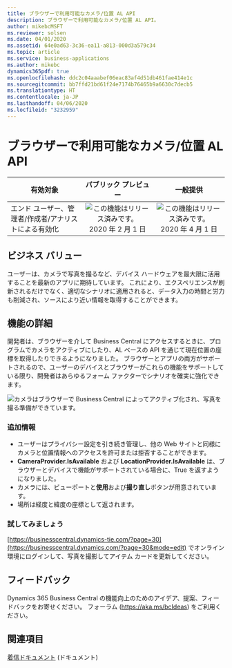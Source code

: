 ```yaml
---
title: ブラウザーで利用可能なカメラ/位置 AL API
description: ブラウザーで利用可能なカメラ/位置 AL API。
author: mikebcMSFT
ms.reviewer: solsen
ms.date: 04/01/2020
ms.assetid: 64e0ad63-3c36-ea11-a813-000d3a579c34
ms.topic: article
ms.service: business-applications
ms.author: mikebc
dynamics365pdf: true
ms.openlocfilehash: ddc2c04aaabef06eac83af4d51db461fae414e1c
ms.sourcegitcommit: bb7ffd21bd61f24e7174b76465b9a6630c7decb5
ms.translationtype: HT
ms.contentlocale: ja-JP
ms.lasthandoff: 04/06/2020
ms.locfileid: "3232959"
---
```

# <a name="cameralocation-al-api-available-in-the-browser"></a>ブラウザーで利用可能なカメラ/位置 AL API


| 有効対象    |  パブリック プレビュー | 一般提供 | 
| ---------- | :----------: |:----------: |
|エンド ユーザー、管理者/作成者/アナリストによる有効化|![この機能はリリース済みです。](/dynamics365-release-plan/media/green-checkmark.png "この機能はリリース済みです。") 2020 年 2 月 1 日| ![この機能はリリース済みです。](/dynamics365-release-plan/media/green-checkmark.png "この機能はリリース済みです。") 2020 年 4 月 1 日|


## <a name="business-value"></a>ビジネス バリュー
<!-- bv start -->
ユーザーは、カメラで写真を撮るなど、デバイス ハードウェアを最大限に活用することを最新のアプリに期待しています。 これにより、エクスペリエンスが刷新されるだけでなく、適切なシナリオに適用されると、データ入力の時間と労力も削減され、ソースにより近い情報を取得することができます。
<!-- bv end -->



## <a name="feature-details"></a>機能の詳細
<!--feature detail start -->
開発者は、ブラウザーを介して Business Central にアクセスするときに、プログラムでカメラをアクティブにしたり、AL ベースの API を通じて現在位置の座標を取得したりできるようになりました。 ブラウザーとアプリの両方がサポートされるので、ユーザーのデバイスとブラウザーがこれらの機能をサポートしている限り、開発者はあらゆるフォーム ファクターでシナリオを確実に強化できます。

![カメラはブラウザーで Business Central によってアクティブ化され、写真を撮る準備ができています。](media/camera-snaps-incoming-document.png "カメラはブラウザーで Business Central によってアクティブ化され、写真を撮る準備ができています。")

### <a name="additional-details"></a>追加情報
- ユーザーはプライバシー設定を引き続き管理し、他の Web サイトと同様にカメラと位置情報へのアクセスを許可または拒否することができます。
- **CameraProvider.IsAvailable** および **LocationProvider.IsAvailable** は、ブラウザーとデバイスで機能がサポートされている場合に、True を返すようになりました。
- カメラには、ビューポートと**使用**および**撮り直し**ボタンが用意されています。
- 場所は経度と緯度の座標として返されます。

### <a name="try-it-now"></a>試してみましょう
[https://businesscentral.dynamics-tie.com/?page=30](https://businesscentral.dynamics.com/?page=30&mode=edit) でオンライン環境にログインして、写真を撮影してアイテム カードを更新してください。 
<!--feature detail end -->






## <a name="tell-us-what-you-think"></a>フィードバック
Dynamics 365 Business Central の機能向上のためのアイデア、提案、フィードバックをお寄せください。 フォーラム (https://aka.ms/bcIdeas) をご利用ください。




## <a name="see-also"></a>関連項目


<!--docs start-->
[着信ドキュメント](https://docs.microsoft.com/dynamics365/business-central/across-income-documents) (ドキュメント)
<!--docs end-->

